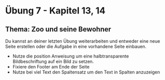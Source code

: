 # Übung 7 - Kapitel 13, 14

## Thema: Zoo und seine Bewohner

Du kannst an deiner letzten Übung weiterarbeiten und entweder eine neue Seite erstellen oder die Aufgabe in eine vorhandene Seite einbauen.

- Nutze die position Anweisung um eine halbtransparente Bildbeschriftung auf ein Bild zu setzen.
- Fixiere den Footer am Ende der Seite
- Nutze bei viel Text den Spaltensatz um den Text in Spalten anzuzeigen
